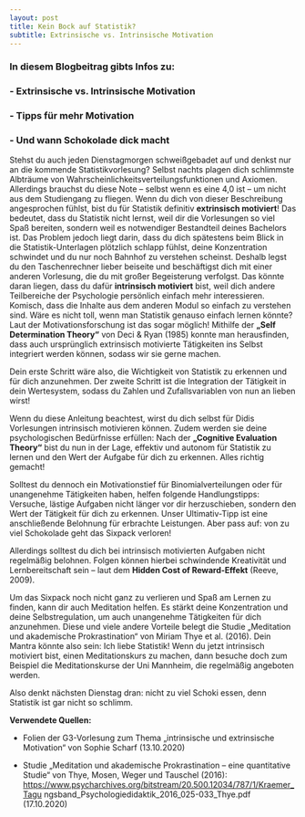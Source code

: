 ```yaml
---
layout: post
title: Kein Bock auf Statistik?
subtitle: Extrinsische vs. Intrinsische Motivation
---
```



### In diesem Blogbeitrag gibts Infos zu:
###  - Extrinsische vs. Intrinsische Motivation
###  - Tipps für mehr Motivation
###  - Und wann Schokolade dick macht


Stehst du auch jeden Dienstagmorgen schweißgebadet auf und denkst  nur  an  die   kommende  Statistikvorlesung? Selbst  nachts   plagen  dich  schlimmste   Albträume  von Wahrscheinlichkeitsverteilungsfunktionen und Axiomen. Allerdings brauchst du diese Note – selbst wenn es eine 4,0 ist – um nicht aus dem Studiengang zu fliegen.
Wenn  du  dich  von  dieser  Beschreibung  angesprochen fühlst, bist du für Statistik definitiv **extrinsisch motiviert**! Das bedeutet, dass du Statistik nicht lernst, weil dir die Vorlesungen so viel Spaß bereiten, sondern weil es notwendiger Bestandteil deines Bachelors ist. Das Problem jedoch liegt darin, dass du dich spätestens beim Blick in die Statistik-Unterlagen plötzlich	schlapp	fühlst,	deine Konzentration schwindet und du nur noch Bahnhof zu verstehen scheinst. Deshalb legst du den Taschenrechner lieber beiseite und beschäftigst dich mit einer anderen Vorlesung, die du mit großer Begeisterung verfolgst. Das könnte daran liegen, dass du dafür **intrinsisch motiviert** bist, weil dich andere Teilbereiche der Psychologie persönlich einfach mehr interessieren. Komisch, dass die Inhalte aus dem anderen Modul so einfach zu verstehen sind. Wäre es nicht toll, wenn man Statistik genauso einfach lernen könnte?
Laut der Motivationsforschung ist das sogar möglich! Mithilfe der **„Self Determination Theory“** von Deci & Ryan (1985) konnte man herausfinden, dass auch ursprünglich extrinsisch motivierte Tätigkeiten ins Selbst integriert werden können, sodass wir sie gerne machen.

Dein erste Schritt wäre also, die Wichtigkeit von Statistik zu erkennen und für dich anzunehmen. Der zweite Schritt ist die Integration der Tätigkeit in dein Wertesystem, sodass du Zahlen und Zufallsvariablen von nun an lieben wirst!

Wenn du diese Anleitung beachtest, wirst du dich selbst für Didis Vorlesungen intrinsisch motivieren können.
Zudem werden sie deine psychologischen Bedürfnisse erfüllen: Nach der **„Cognitive Evaluation Theory“** bist du nun in der Lage, effektiv und autonom für Statistik zu lernen und den Wert der Aufgabe für dich zu erkennen. Alles richtig gemacht!  

Solltest du dennoch ein Motivationstief für Binomialverteilungen oder für unangenehme Tätigkeiten haben, helfen folgende Handlungstipps: Versuche, lästige Aufgaben nicht länger vor dir herzuschieben, sondern den Wert der Tätigkeit für dich zu erkennen. Unser Ultimativ-Tipp ist eine anschließende Belohnung für erbrachte Leistungen. Aber pass auf: von zu viel Schokolade geht das Sixpack verloren!  

Allerdings solltest du dich bei intrinsisch motivierten Aufgaben nicht regelmäßig belohnen. Folgen können hierbei schwindende Kreativität und Lernbereitschaft sein – laut dem **Hidden Cost of Reward-Effekt** (Reeve, 2009).  

Um das Sixpack noch nicht ganz zu verlieren und Spaß am Lernen zu finden, kann dir auch Meditation helfen. Es stärkt deine Konzentration und deine Selbstregulation, um auch unangenehme Tätigkeiten für dich anzunehmen. Diese und viele andere Vorteile belegt die Studie „Meditation und akademische Prokrastination“ von Miriam Thye et al. (2016). Dein Mantra könnte also sein: Ich liebe Statistik! Wenn du jetzt intrinsisch motiviert bist, einen Meditationskurs zu machen, dann besuche doch zum Beispiel die Meditationskurse der Uni Mannheim, die regelmäßig angeboten werden.  

Also denkt nächsten Dienstag dran: nicht zu viel Schoki essen, denn Statistik ist gar nicht so schlimm.


**Verwendete Quellen:**

- Folien der G3-Vorlesung zum Thema „intrinsische und extrinsische Motivation“ von Sophie Scharf (13.10.2020)

- Studie „Meditation und akademische Prokrastination – eine quantitative Studie“	von	Thye,	Mosen,	Weger	und	Tauschel	(2016):   https://www.psycharchives.org/bitstream/20.500.12034/787/1/Kraemer_Tagu ngsband_Psychologiedidaktik_2016_025-033_Thye.pdf (17.10.2020)

